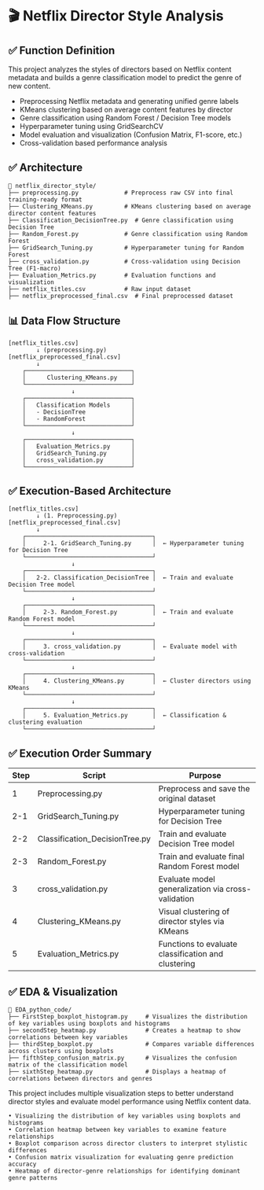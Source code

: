 # 🎬 Netflix Director Style Analysis

## ✅ Function Definition

This project analyzes the styles of directors based on Netflix content metadata and builds a genre classification model to predict the genre of new content.

- Preprocessing Netflix metadata and generating unified genre labels
- KMeans clustering based on average content features by director
- Genre classification using Random Forest / Decision Tree models
- Hyperparameter tuning using GridSearchCV
- Model evaluation and visualization (Confusion Matrix, F1-score, etc.)
- Cross-validation based performance analysis

## ✅ Architecture

```
📁 netflix_director_style/
├── preprocessing.py             # Preprocess raw CSV into final training-ready format
├── Clustering_KMeans.py         # KMeans clustering based on average director content features
├── Classification_DecisionTree.py  # Genre classification using Decision Tree
├── Random_Forest.py             # Genre classification using Random Forest
├── GridSearch_Tuning.py         # Hyperparameter tuning for Random Forest
├── cross_validation.py          # Cross-validation using Decision Tree (F1-macro)
├── Evaluation_Metrics.py        # Evaluation functions and visualization
├── netflix_titles.csv           # Raw input dataset
├── netflix_preprocessed_final.csv  # Final preprocessed dataset
```

## 📊 Data Flow Structure

```
[netflix_titles.csv]
        ↓ (preprocessing.py)
[netflix_preprocessed_final.csv]
        ↓
    ┌──────────────────────────────┐
    │      Clustering_KMeans.py    │
    └──────────────────────────────┘
                  ↓
    ┌──────────────────────────────┐
    │   Classification Models      │
    │   - DecisionTree             │
    │   - RandomForest             │
    └──────────────────────────────┘
                  ↓
    ┌──────────────────────────────┐
    │   Evaluation_Metrics.py      │
    │   GridSearch_Tuning.py       │
    │   cross_validation.py        │
    └──────────────────────────────┘
```

## ✅ Execution-Based Architecture

```
[netflix_titles.csv]
        ↓ (1. Preprocessing.py)
[netflix_preprocessed_final.csv]
        ↓
    ┌────────────────────────────────────┐
    │     2-1. GridSearch_Tuning.py      │  ← Hyperparameter tuning for Decision Tree
    └────────────────────────────────────┘
                  ↓
    ┌────────────────────────────────────┐
    │   2-2. Classification_DecisionTree │  ← Train and evaluate Decision Tree model
    └────────────────────────────────────┘
                  ↓
    ┌────────────────────────────────────┐
    │     2-3. Random_Forest.py          │  ← Train and evaluate Random Forest model
    └────────────────────────────────────┘
                  ↓
    ┌────────────────────────────────────┐
    │     3. cross_validation.py         │  ← Evaluate model with cross-validation
    └────────────────────────────────────┘
                  ↓
    ┌────────────────────────────────────┐
    │     4. Clustering_KMeans.py        │  ← Cluster directors using KMeans
    └────────────────────────────────────┘
                  ↓
    ┌────────────────────────────────────┐
    │     5. Evaluation_Metrics.py       │  ← Classification & clustering evaluation
    └────────────────────────────────────┘
```

## ✅ Execution Order Summary

| Step | Script                        | Purpose                                              |
|------|-------------------------------|------------------------------------------------------|
| 1    | Preprocessing.py              | Preprocess and save the original dataset             |
| 2-1  | GridSearch_Tuning.py          | Hyperparameter tuning for Decision Tree              |
| 2-2  | Classification_DecisionTree.py| Train and evaluate Decision Tree model               |
| 2-3  | Random_Forest.py              | Train and evaluate final Random Forest model         |
| 3    | cross_validation.py           | Evaluate model generalization via cross-validation   |
| 4    | Clustering_KMeans.py          | Visual clustering of director styles via KMeans      |
| 5    | Evaluation_Metrics.py         | Functions to evaluate classification and clustering  |


## ✅ EDA & Visualization

```
📁 EDA_python_code/
├── FirstStep_boxplot_histogram.py     # Visualizes the distribution of key variables using boxplots and histograms
├── secondStep_heatmap.py              # Creates a heatmap to show correlations between key variables
├── thirdStep_boxplot.py               # Compares variable differences across clusters using boxplots
├── fifthStep_confusion_matrix.py      # Visualizes the confusion matrix of the classification model
├── sixthStep_heatmap.py               # Displays a heatmap of correlations between directors and genres
```


This project includes multiple visualization steps to better understand director styles and evaluate model performance using Netflix content data.

```
• Visualizing the distribution of key variables using boxplots and histograms
• Correlation heatmap between key variables to examine feature relationships
• Boxplot comparison across director clusters to interpret stylistic differences
• Confusion matrix visualization for evaluating genre prediction accuracy
• Heatmap of director-genre relationships for identifying dominant genre patterns
```


